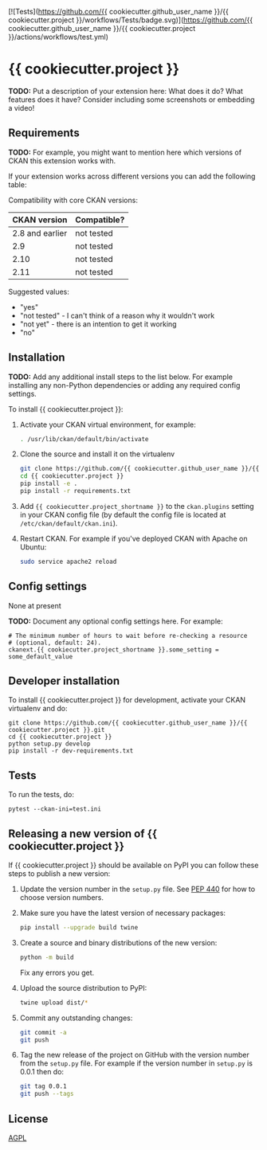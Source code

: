 [![Tests](https://github.com/{{ cookiecutter.github_user_name }}/{{ cookiecutter.project }}/workflows/Tests/badge.svg)](https://github.com/{{ cookiecutter.github_user_name }}/{{ cookiecutter.project }}/actions/workflows/test.yml)

# {{ cookiecutter.project }}

**TODO:** Put a description of your extension here:  What does it do? What features does it have? Consider including some screenshots or embedding a video!


## Requirements

**TODO:** For example, you might want to mention here which versions of CKAN this
extension works with.

If your extension works across different versions you can add the following table:

Compatibility with core CKAN versions:

| CKAN version    | Compatible? |
|-----------------|-------------|
| 2.8 and earlier | not tested  |
| 2.9             | not tested  |
| 2.10            | not tested  |
| 2.11            | not tested  |

Suggested values:

* "yes"
* "not tested" - I can't think of a reason why it wouldn't work
* "not yet" - there is an intention to get it working
* "no"


## Installation

**TODO:** Add any additional install steps to the list below.
   For example installing any non-Python dependencies or adding any required
   config settings.

To install {{ cookiecutter.project }}:

1. Activate your CKAN virtual environment, for example:
   ```sh
   . /usr/lib/ckan/default/bin/activate
   ```

2. Clone the source and install it on the virtualenv
   ```sh
   git clone https://github.com/{{ cookiecutter.github_user_name }}/{{ cookiecutter.project }}.git
   cd {{ cookiecutter.project }}
   pip install -e .
   pip install -r requirements.txt
   ```

3. Add `{{ cookiecutter.project_shortname }}` to the `ckan.plugins` setting in your CKAN
   config file (by default the config file is located at
   `/etc/ckan/default/ckan.ini`).

4. Restart CKAN. For example if you've deployed CKAN with Apache on Ubuntu:
   ```sh
   sudo service apache2 reload
   ```

## Config settings

None at present

**TODO:** Document any optional config settings here. For example:

	# The minimum number of hours to wait before re-checking a resource
	# (optional, default: 24).
	ckanext.{{ cookiecutter.project_shortname }}.some_setting = some_default_value


## Developer installation

To install {{ cookiecutter.project }} for development, activate your CKAN virtualenv and
do:

    git clone https://github.com/{{ cookiecutter.github_user_name }}/{{ cookiecutter.project }}.git
    cd {{ cookiecutter.project }}
    python setup.py develop
    pip install -r dev-requirements.txt

## Tests

To run the tests, do:

    pytest --ckan-ini=test.ini

## Releasing a new version of {{ cookiecutter.project }}

If {{ cookiecutter.project }} should be available on PyPI you can follow these steps to publish a new version:

1. Update the version number in the `setup.py` file. See [PEP 440](http://legacy.python.org/dev/peps/pep-0440/#public-version-identifiers) for how to choose version numbers.

2. Make sure you have the latest version of necessary packages:
   ```sh
   pip install --upgrade build twine
   ```

3. Create a source and binary distributions of the new version:
   ```sh
   python -m build
   ```

   Fix any errors you get.

4. Upload the source distribution to PyPI:
   ```sh
   twine upload dist/*
   ```

5. Commit any outstanding changes:
   ```sh
   git commit -a
   git push
   ```

6. Tag the new release of the project on GitHub with the version number from
   the `setup.py` file. For example if the version number in `setup.py` is
   0.0.1 then do:

   ```sh
   git tag 0.0.1
   git push --tags
   ```

## License

[AGPL](https://www.gnu.org/licenses/agpl-3.0.en.html)
